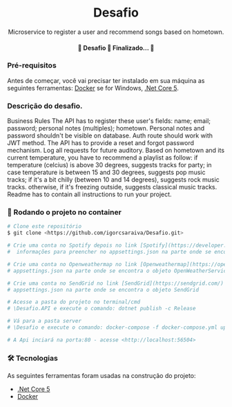 <h1 align="center">Desafio</h1>

<p align="center">Microservice to register a user and recommend songs based on hometown.</p>

<h4 align="center"> 
	🚧  Desafio 🚀 Finalizado...  🚧
</h4>

### Pré-requisitos

Antes de começar, você vai precisar ter instalado em sua máquina as seguintes ferramentas:
[Docker](https://docs.docker.com/docker-for-windows/install/) se for Windows, [.Net Core 5](https://dotnet.microsoft.com/download).

### Descrição do desafio.

Business Rules
The API has to register these user's fields:
name;
email;
password;
personal notes (multiples);
hometown.
Personal notes and password shouldn't be visible on database.
Auth route should work with JWT method.
The API has to provide a reset and forgot password mechanism.
Log all requests for future auditory.
Based on hometown and its current temperature, you have to recommend a playlist as
follow:
if temperature (celcius) is above 30 degrees, suggests tracks for party;
in case temperature is between 15 and 30 degrees, suggests pop music tracks;
if it's a bit chilly (between 10 and 14 degrees), suggests rock music tracks.
otherwise, if it's freezing outside, suggests classical music tracks.
Readme has to contain all instructions to run your project.

### 🎲 Rodando o projeto no container 

```bash
# Clone este repositório
$ git clone <https://github.com/igorcsaraiva/Desafio.git>

# Crie uma conta no Spotify depois no link [Spotify](https://developer.spotify.com/) crie um app la sera fornecido um ClientID e um ClientSecret você usara essas duas 
#  informações para preencher no appsettings.json na parte onde se encontra o objeto Spotify.

# Crie uma conta no Openweathermap no link [Openweathermap](https://openweathermap.org) la será fornecido uma ApiKey você usara essas informação para preencher no 
# appsettings.json na parte onde se encontra o objeto OpenWeatherService

# Crie uma conta no SendGrid no link [SendGrid](https://sendgrid.com/) la será fornecido uma Key você usara essas informação para preencher no 
# appsettings.json na parte onde se encontra o objeto SendGrid

# Acesse a pasta do projeto no terminal/cmd
# \Desafio.API e execute o comando: dotnet publish -c Release

# Vá para a pasta server
# \Desafio e execute o comando: docker-compose -f docker-compose.yml up

# A Api inciará na porta:80 - acesse <http://localhost:56504>

```
### 🛠 Tecnologias

As seguintes ferramentas foram usadas na construção do projeto:

- [.Net Core 5](https://dotnet.microsoft.com/download)
- [Docker](https://docs.docker.com/docker-for-windows/install/)
